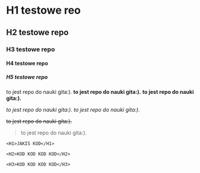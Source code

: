 # H1 testowe reo
## H2 testowe repo
### H3 testowe repo
#### H4 testowe repo
##### H5 testowe repo


to jest repo do nauki gita:).
**to jest repo do nauki gita:).**
__to jest repo do nauki gita:).__




*to jest repo do nauki gita:).*
_to jest repo do nauki gita:)._

~~to jest repo do nauki gita:).~~


>to jest repo do nauki gita:).

````
<H1>JAKIŚ KOD</H1>
````

    <H2>KOD KOD KOD KOD</H2>
    
`<H3>KOD KOD KOD KOD</H3>`

